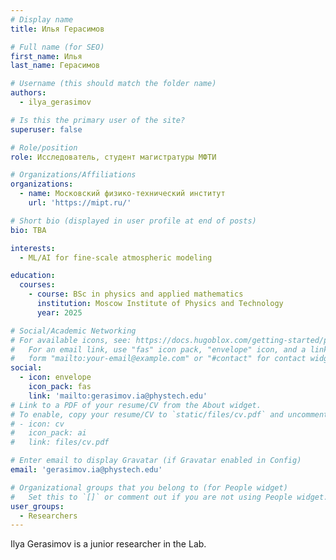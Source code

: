 ```yaml
---
# Display name
title: Илья Герасимов

# Full name (for SEO)
first_name: Илья
last_name: Герасимов

# Username (this should match the folder name)
authors:
  - ilya_gerasimov

# Is this the primary user of the site?
superuser: false

# Role/position
role: Исследователь, студент магистратуры МФТИ

# Organizations/Affiliations
organizations:
  - name: Московский физико-технический институт
    url: 'https://mipt.ru/'

# Short bio (displayed in user profile at end of posts)
bio: TBA

interests:
  - ML/AI for fine-scale atmospheric modeling

education:
  courses:
    - course: BSc in physics and applied mathematics
      institution: Moscow Institute of Physics and Technology
      year: 2025

# Social/Academic Networking
# For available icons, see: https://docs.hugoblox.com/getting-started/page-builder/#icons
#   For an email link, use "fas" icon pack, "envelope" icon, and a link in the
#   form "mailto:your-email@example.com" or "#contact" for contact widget.
social:
  - icon: envelope
    icon_pack: fas
    link: 'mailto:gerasimov.ia@phystech.edu'
# Link to a PDF of your resume/CV from the About widget.
# To enable, copy your resume/CV to `static/files/cv.pdf` and uncomment the lines below.
# - icon: cv
#   icon_pack: ai
#   link: files/cv.pdf

# Enter email to display Gravatar (if Gravatar enabled in Config)
email: 'gerasimov.ia@phystech.edu'

# Organizational groups that you belong to (for People widget)
#   Set this to `[]` or comment out if you are not using People widget.
user_groups:
  - Researchers
---
```


Ilya Gerasimov is a junior researcher in the Lab.